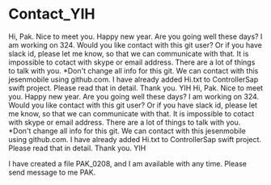 # Contact_YIH
Hi, Pak. Nice to meet you. Happy new year. Are you going well these days? I am working on 324. Would you like contact with this git user? Or if you have slack id, please let me know, so that we can communicate with that. It is impossible to cotact with skype or email address. There are a lot of things to talk with you. *Don't change all info for this git. We can contact with this jesenmobile using github.com. I have already added Hi.txt to ControllerSap swift project. Please read that in detail. Thank you. YIH
Hi, Pak.
Nice to meet you.
Happy new year.
Are you going well these days?
I am working on 324.
Would you like contact with this git user?
Or if you have slack id, please let me know, so that we can communicate with that.
It is impossible to cotact with skype or email address.
There are a lot of things to talk with you.
*Don't change all info for this git.
We can contact with this jesenmobile using github.com.
I have already added Hi.txt to ControllerSap swift project.
Please read that in detail.
Thank you.
YIH



I have created a file PAK_0208, and  I am available with any time.
Please send message to me
PAK.
